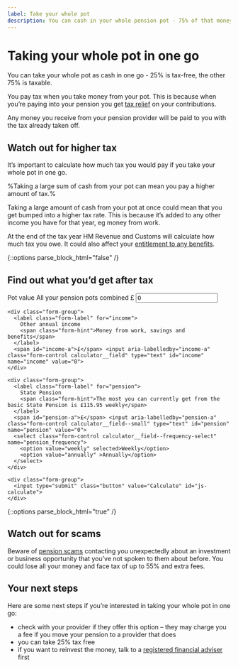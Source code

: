 ```yaml
---
label: Take your whole pot
description: You can cash in your whole pension pot - 75% of that money is taxable.
---
```


<div class="circle circle--m circle--take-cash"></div>

# Taking your whole pot in one go

You can take your whole pot as cash in one go - 25% is tax-free, the other 75% is taxable.

You pay tax when you take money from your pot. This is because when you’re paying into your pension you get [tax relief](https://www.gov.uk/tax-on-your-private-pension/pension-tax-relief) on your contributions.

Any money you receive from your pension provider will be paid to you with the tax already taken off.

## Watch out for higher tax

It’s important to calculate how much tax you would pay if you take your whole pot in one go.

%Taking a large sum of cash from your pot can mean you pay a higher amount of tax.%

Taking a large amount of cash from your pot at once could mean that you get bumped into a higher tax rate. This is because it’s added to any other income you have for that year, eg money from work. 

At the end of the tax year HM Revenue and Customs will calculate how much tax you owe. It could also affect your [entitlement to any benefits](/benefits).

{::options parse_block_html="false" /}
<div class="calculator calculator--in-article js-take-whole-pot-calculator">
  <h2 id="find-out-what-you-would-get-after-tax">Find out what you’d get after tax</h2>

  <form action="/take-whole-pot/results#find-out-what-you-would-get-after-tax" method="get">
    <div class="form-group">
      <label class="form-label" for="pot">
        Pot value
        <span class="form-hint">All your pension pots combined</span>
      </label>
      <span id="pot-a">£</span> <input aria-labelledby="pot-a" class="form-control calculator__field" type="text" id="pot" name="pot" value="0">
    </div>

    <div class="form-group">
      <label class="form-label" for="income">
        Other annual income
        <span class="form-hint">Money from work, savings and benefits</span>
      </label>
      <span id="income-a">£</span> <input aria-labelledby="income-a" class="form-control calculator__field" type="text" id="income" name="income" value="0">
    </div>

    <div class="form-group">
      <label class="form-label" for="pension">
        State Pension
        <span class="form-hint">The most you can currently get from the basic State Pension is £115.95 weekly</span>
      </label>
      <span id="pension-a">£</span> <input aria-labelledby="pension-a" class="form-control calculator__field--small" type="text" id="pension" name="pension" value="0">
      <select class="form-control calculator__field--frequency-select" name="pension_frequency">
        <option value="weekly" selected>Weekly</option>
        <option value="annually" >Annually</option>
      </select>
    </div>

    <div class="form-group">
      <input type="submit" class="button" value="Calculate" id="js-calculate">
    </div>
  </form>
</div>
{::options parse_block_html="true" /}

## Watch out for scams

Beware of [pension scams](/scams) contacting you unexpectedly about an investment or business opportunity that you’ve not spoken to them about before. You could lose all your money and face tax of up to 55% and extra fees.

## Your next steps

Here are some next steps if you’re interested in taking your whole pot in one go:

- check with your provider if they offer this option – they may charge you a fee if you move your pension to a provider that does
- you can take 25% tax free
- if you want to reinvest the money, talk to a [registered financial adviser](http://www.fca.org.uk/register) first
